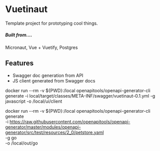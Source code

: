 # Vuetinaut

Template project for prototyping cool things.


##### Built from....
Micronaut, Vue + Vuetify, Postgres

## Features


- Swagger doc generation from API
- JS client generated from Swagger docs
    
docker run --rm -v ${PWD}:/local openapitools/openapi-generator-cli generate -i local/target/classes/META-INF/swagger/vuetinaut-0.1.yml -g javascript -o /local/ui/client

docker run --rm -v ${PWD}:/local openapitools/openapi-generator-cli generate \
    -i https://raw.githubusercontent.com/openapitools/openapi-generator/master/modules/openapi-generator/src/test/resources/2_0/petstore.yaml \
    -g go \
    -o /local/out/go